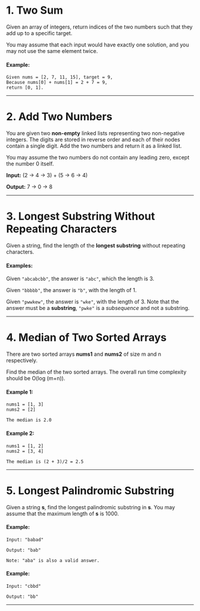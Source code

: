 # 1. Two Sum
Given an array of integers, return indices of the two numbers such that they add up to a specific target.

You may assume that each input would have exactly one solution, and you may not use the same element twice.

#### Example:
```
Given nums = [2, 7, 11, 15], target = 9,
Because nums[0] + nums[1] = 2 + 7 = 9,
return [0, 1].
```
***

# 2. Add Two Numbers
You are given two **non-empty** linked lists representing two non-negative integers. The digits are stored in reverse order and each of their nodes contain a single digit. Add the two numbers and return it as a linked list.

You may assume the two numbers do not contain any leading zero, except the number 0 itself.

**Input:** (2 -> 4 -> 3) + (5 -> 6 -> 4)

**Output:** 7 -> 0 -> 8
***

# 3. Longest Substring Without Repeating Characters
Given a string, find the length of the **longest substring** without repeating characters.

#### Examples:

Given `"abcabcbb"`, the answer is `"abc"`, which the length is 3.

Given `"bbbbb"`, the answer is `"b"`, with the length of 1.

Given `"pwwkew"`, the answer is `"wke"`, with the length of 3. Note that the answer must be a **substring**, `"pwke"` is a *subsequence* and not a substring.
***

# 4. Median of Two Sorted Arrays
There are two sorted arrays **nums1** and **nums2** of size m and n respectively.

Find the median of the two sorted arrays. The overall run time complexity should be O(log (m+n)).
#### Example 1:
```
nums1 = [1, 3]
nums2 = [2]

The median is 2.0
```
#### Example 2:
```
nums1 = [1, 2]
nums2 = [3, 4]

The median is (2 + 3)/2 = 2.5
```
***

# 5. Longest Palindromic Substring
Given a string **s**, find the longest palindromic substring in **s**. You may assume that the maximum length of **s** is 1000.

#### Example:
```
Input: "babad"

Output: "bab"

Note: "aba" is also a valid answer.
```
#### Example:
```
Input: "cbbd"

Output: "bb"
```
***